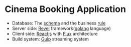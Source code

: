 # Cinema Booking Application
* Database: The [schema](http://www.databaseanswers.org/data_models/cinema_bookings/index.htm) and the business [rule](http://www.databaseanswers.org/data_models/cinema_bookings/facts.htm)
* Server side: [Revel](http://revel.github.io) framework([golang](https://golang.org) language)
* Client side: [Reactjs](http://facebook.github.io/react) with [Flux](https://github.com/facebook/flux) architecture
* Build system: [Gulp](http://gulpjs.com) streaming system